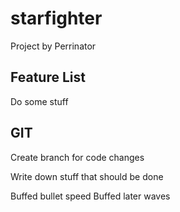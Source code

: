 # starfighter
Project by Perrinator

## Feature List

Do some stuff


## GIT
Create branch for code changes

Write down stuff that should be done

Buffed bullet speed
Buffed later waves
